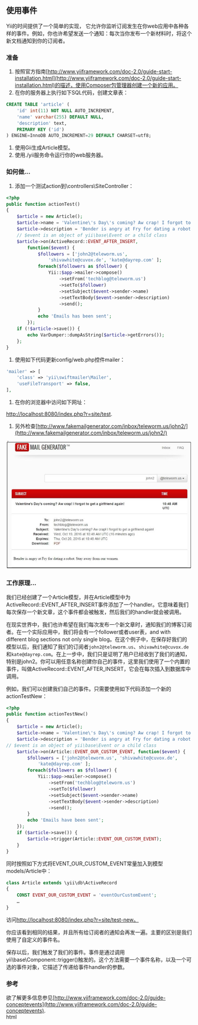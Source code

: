 ## 使用事件

Yii的时间提供了一个简单的实现， 它允许你监听订阅发生在你web应用中各种各样的事件。例如，你也许希望发送一个通知：每次当你发布一个新材料时，将这个新文档通知到你的订阅者。

### 准备

1. 按照官方指南[http://www.yiiframework.com/doc-2.0/guide-start-installation.html](http://www.yiiframework.com/doc-2.0/guide-start-installation.html)的描述，使用Composer包管理器创建一个新的应用。
2. 在你的服务器上执行如下SQL代码，创建文章表：

```sql
CREATE TABLE 'article' (
    'id' int(11) NOT NULL AUTO_INCREMENT,
    'name' varchar(255) DEFAULT NULL,
    'description' text,
    PRIMARY KEY ('id')
) ENGINE=InnoDB AUTO_INCREMENT=29 DEFAULT CHARSET=utf8;
```

1. 使用Gii生成Article模型。
2. 使用./yii服务命令运行你的web服务器。

### 如何做...

1. 添加一个测试action到\controllers\SiteController：

```php
<?php
public function actionTest()
{
    $article = new Article();
    $article->name = 'Valentine\'s Day\'s coming? Aw crap! I forgot to get a girlfriend again!';
    $article->description = 'Bender is angry at Fry for dating a robot. Stay away from our women. You\'ve got metal fever, boy. Metal fever';
    // $event is an object of yii\base\Event or a child class
    $article->on(ActiveRecord::EVENT_AFTER_INSERT,
        function($event) {
            $followers = ['john2@teleworm.us',
                'shivawhite@cuvox.de', 'kate@dayrep.com' ];
            foreach($followers as $follower) {
                Yii::$app->mailer->compose()
                    ->setFrom('techblog@teleworm.us')
                    ->setTo($follower)
                    ->setSubject($event->sender->name)
                    ->setTextBody($event->sender->description)
                    ->send();
            }
            echo 'Emails has been sent';
        });
    if (!$article->save()) {
        echo VarDumper::dumpAsString($article->getErrors());
    };
}
```

1. 使用如下代码更新config/web.php控件mailer：

```php
'mailer' => [
    'class' => 'yii\swiftmailer\Mailer',
    'useFileTransport' => false,
],
```

1. 在你的浏览器中访问如下网址：

[http://localhost:8080/index.php?r=site/test](http://localhost:8080/index.php?r=site/test).

1. 另外检查[http://www.fakemailgenerator.com/inbox/teleworm.us/john2/](http://www.fakemailgenerator.com/inbox/teleworm.us/john2/)

![](../images/109.png)

### 工作原理...

我们已经创建了一个Article模型，并在Article模型中为ActiveRecord::EVENT\_AFTER\_INSERT事件添加了一个handler。它意味着我们每次保存一个新文章，这个事件都会被触发，然后我们的handler就会被调用。

在现实世界中，我们也许希望在我们每次发布一个新文章时，通知我们的博客订阅者。在一个实际应用中，我们将会有一个follower或者user表，and with different blog sections not only single blog。在这个例子中，在保存好我们的模型以后，我们通知了我们的订阅者`john2@teleworm.us`、`shivawhite@cuvox.de`和`kate@dayrep.com`。在上一步中，我们只是证明了用户已经收到了我们的通知，特别是john2。你可以用任意名称创建你自己的事件，这里我们使用了一个内置的事件，叫做ActiveRecord::EVENT\_AFTER\_INSERT，它会在每次插入到数据库中调用。

例如，我们可以创建我们自己的事件。只需要使用如下代码添加一个新的actionTestNew：

```php
<?php
public function actionTestNew()
{
    $article = new Article();
    $article->name = 'Valentine\'s Day\'s coming? Aw crap! I forgot to get a girlfriend again!';
    $article->description = 'Bender is angry at Fry for dating a robot. Stay away from our women. You\'ve got metal fever, boy. Metal fever';
// $event is an object of yii\base\Event or a child class
    $article->on(Article::EVENT_OUR_CUSTOM_EVENT, function($event) {
        $followers = ['john2@teleworm.us', 'shivawhite@cuvox.de',
            'kate@dayrep.com' ];
        foreach($followers as $follower) {
            Yii::$app->mailer->compose()
                ->setFrom('techblog@teleworm.us')
                ->setTo($follower)
                ->setSubject($event->sender->name)
                ->setTextBody($event->sender->description)
                ->send();
        }
        echo 'Emails have been sent';
    });
    if ($article->save()) {
        $article->trigger(Article::EVENT_OUR_CUSTOM_EVENT);
    }
}
```

同时按照如下方式将EVENT\_OUR\_CUSTOM\_EVENT常量加入到模型models/Article中：

```php
class Article extends \yii\db\ActiveRecord
{
    CONST EVENT_OUR_CUSTOM_EVENT = 'eventOurCustomEvent';
    …
}
```

访问[http://localhost:8080/index.php?r=site/test-new。](http://localhost:8080/index.php?r=site/test-new。)

你应该看到相同的结果，并且所有给订阅者的通知会再发一遍。主要的区别是我们使用了自定义的事件名。

保存以后，我们触发了我们的事件。事件是通过调用yii\base\Component::trigger\(\)触发的。这个方法需要一个事件名称，以及一个可选的事件对象，它描述了传递给事件handler的参数。

### 参考

欲了解更多信息参见[http://www.yiiframework.com/doc-2.0/guide-conceptevents](http://www.yiiframework.com/doc-2.0/guide-conceptevents).  
html